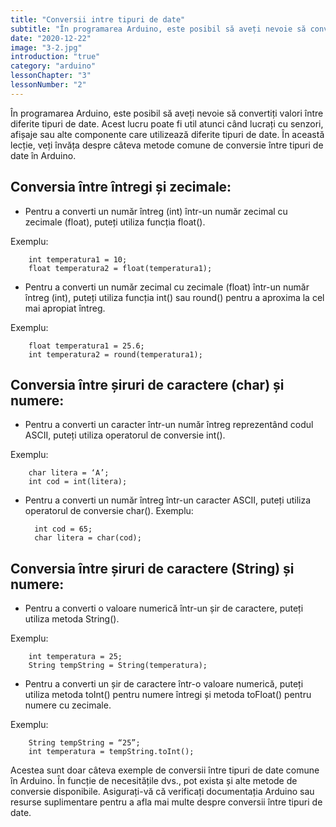 ```yaml
---
title: "Conversii intre tipuri de date"
subtitle: "În programarea Arduino, este posibil să aveți nevoie să convertiți valori între diferite tipuri de date. Acest lucru poate fi util atunci când lucrați cu senzori, afișaje sau alte componente care utilizează diferite tipuri de date. În această lecție, veți învăța despre câteva metode comune de conversie între tipuri de date în Arduino."
date: "2020-12-22"
image: "3-2.jpg"
introduction: "true"
category: "arduino"
lessonChapter: "3"
lessonNumber: "2"
---
```


În programarea Arduino, este posibil să aveți nevoie să convertiți valori între diferite tipuri de date. Acest lucru poate fi util atunci când lucrați cu senzori, afișaje sau alte componente care utilizează diferite tipuri de date. În această lecție, veți învăța despre câteva metode comune de conversie între tipuri de date în Arduino.

## Conversia între întregi și zecimale:
- Pentru a converti un număr întreg (int) într-un număr zecimal cu zecimale (float), puteți utiliza funcția float(). 

Exemplu:

        int temperatura1 = 10;
        float temperatura2 = float(temperatura1);

- Pentru a converti un număr zecimal cu zecimale (float) într-un număr întreg (int), puteți utiliza funcția int() sau round() pentru a aproxima la cel mai apropiat întreg. 

Exemplu: 

        float temperatura1 = 25.6;
        int temperatura2 = round(temperatura1);

## Conversia între șiruri de caractere (char) și numere:
- Pentru a converti un caracter într-un număr întreg reprezentând codul ASCII, puteți utiliza operatorul de conversie int(). 

Exemplu:

        char litera = ‘A’;
        int cod = int(litera);

- Pentru a converti un număr întreg într-un caracter ASCII, puteți utiliza operatorul de conversie char(). 
Exemplu:

        int cod = 65;
        char litera = char(cod);

## Conversia între șiruri de caractere (String) și numere:
- Pentru a converti o valoare numerică într-un șir de caractere, puteți utiliza metoda String(). 

Exemplu:

        int temperatura = 25;
        String tempString = String(temperatura);

- Pentru a converti un șir de caractere într-o valoare numerică, puteți utiliza metoda toInt() pentru numere întregi și metoda toFloat() pentru numere cu zecimale. 

Exemplu:

        String tempString = “25”;
        int temperatura = tempString.toInt();

Acestea sunt doar câteva exemple de conversii între tipuri de date comune în Arduino. În funcție de necesitățile dvs., pot exista și alte metode de conversie disponibile. Asigurați-vă că verificați documentația Arduino sau resurse suplimentare pentru a afla mai multe despre conversii între tipuri de date.
